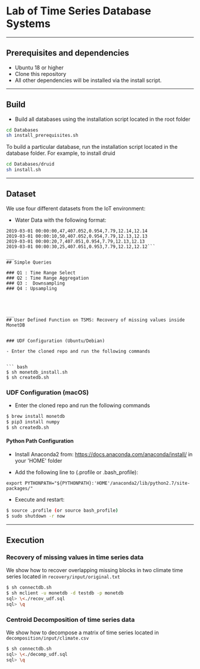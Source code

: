 # Lab of Time Series Database Systems

___
## Prerequisites and dependencies

- Ubuntu 18 or higher
- Clone this repository
- All other dependencies will be installed via the install script.

___
## Build

- Build all databases using the installation script located in the root folder

```bash
cd Databases
sh install_prerequisites.sh
```

To build a particular database, run the installation script located in the database folder. For example, to install druid

```bash
cd Databases/druid
sh install.sh
```
___
## Dataset

We use four different datasets from the IoT environment:
- Water Data with the following format: 

```time,id_station,temperature,discharge,pH,oxygen,oxygen_saturation
2019-03-01 00:00:00,47,407.052,0.954,7.79,12.14,12.14
2019-03-01 00:00:10,50,407.052,0.954,7.79,12.13,12.13
2019-03-01 00:00:20,7,407.051,0.954,7.79,12.13,12.13
2019-03-01 00:00:30,25,407.051,0.953,7.79,12.12,12.12```

___
## Simple Queries

### Q1 : Time Range Select 
### Q2 : Time Range Aggregation 
### Q3 :  Downsampling
### Q4 : Upsampling




___
## User Defined Function on TSMS: Recovery of missing values inside MonetDB


### UDF Configuration (Ubuntu/Debian)

- Enter the cloned repo and run the following commands


``` bash 
$ sh monetdb_install.sh
$ sh createdb.sh
```

### UDF Configuration (macOS)

- Enter the cloned repo and run the following commands


``` bash 
$ brew install monetdb
$ pip3 install numpy
$ sh createdb.sh
```

#### Python Path Configuration

- Install Anaconda2 from: https://docs.anaconda.com/anaconda/install/ in your 'HOME' folder

- Add the following line to (.profile or .bash_profile):

 `export PYTHONPATH="${PYTHONPATH}:'HOME'/anaconda2/lib/python2.7/site-packages/"`

- Execute and restart:
``` bash 
$ source .profile (or source bash_profile)
$ sudo shutdown -r now
```

___


## Execution

### Recovery of missing values in time series data

We show how to recover overlapping missing blocks in two climate time series located in `recovery/input/original.txt`

``` bash
$ sh connectdb.sh
$ sh mclient -u monetdb -d testdb -p monetdb
sql> \<./recov_udf.sql
sql> \q
```

### Centroid Decomposition of time series data

We show how to decompose a matrix of time series located in `decomposition/input/climate.csv`

``` bash
$ sh connectdb.sh
sql> \<./decomp_udf.sql
sql> \q
```
